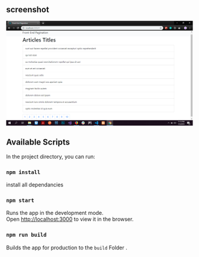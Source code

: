 ## screenshot 

![alt text](https://raw.githubusercontent.com/etfaghaoubeid/Front-end-Pagination/master/public/exemple.png)

## Available Scripts

In the project directory, you can run:<br>

### `npm install`
install all dependancies

### `npm start`

Runs the app in the development mode.<br>
Open [http://localhost:3000](http://localhost:3000) to view it in the browser.

### `npm run build`

Builds the app for production to the `build` Folder .<br>
